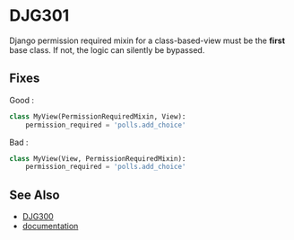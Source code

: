 # DJG301

Django permission required mixin for a class-based-view must be the **first** base class. If not, the logic can silently be bypassed.

## Fixes

Good :

```python
class MyView(PermissionRequiredMixin, View):
    permission_required = 'polls.add_choice'

```

Bad :

```python
class MyView(View, PermissionRequiredMixin):
    permission_required = 'polls.add_choice'

```

## See Also

- [DJG300](DJG300.md)
- [documentation](https://docs.djangoproject.com/en/3.0/topics/auth/default/#the-permissionrequiredmixin-mixin)